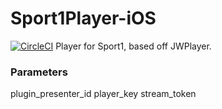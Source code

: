 # Sport1Player-iOS
[![CircleCI](https://circleci.com/gh/applicaster/Sport1Player-iOS.svg?style=svg)](https://circleci.com/gh/applicaster/Sport1Player-iOS)
Player for Sport1, based off JWPlayer.

### Parameters

plugin_presenter_id
player_key
stream_token
